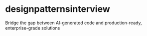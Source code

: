 # designpatternsinterview
Bridge the gap between AI-generated code and production-ready, enterprise-grade solutions

